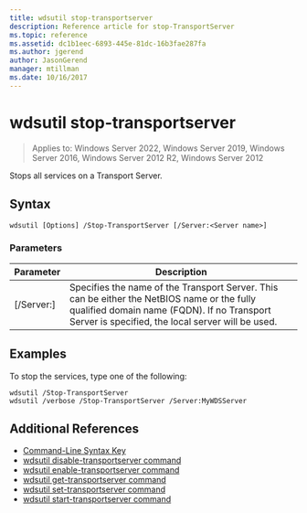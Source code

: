 ```yaml
---
title: wdsutil stop-transportserver
description: Reference article for stop-TransportServer
ms.topic: reference
ms.assetid: dc1b1eec-6893-445e-81dc-16b3fae287fa
ms.author: jgerend
author: JasonGerend
manager: mtillman
ms.date: 10/16/2017
---
```

# wdsutil stop-transportserver

>Applies to: Windows Server 2022, Windows Server 2019, Windows Server 2016, Windows Server 2012 R2, Windows Server 2012

Stops all services on a Transport Server.
## Syntax
```
wdsutil [Options] /Stop-TransportServer [/Server:<Server name>]
```
### Parameters
|Parameter|Description|
|-------|--------|
|[/Server:<Server name>]|Specifies the name of the Transport Server. This can be either the NetBIOS name or the fully qualified domain name (FQDN). If no Transport Server is specified, the local server will be used.|
## Examples
To stop the services, type one of the following:
```
wdsutil /Stop-TransportServer
wdsutil /verbose /Stop-TransportServer /Server:MyWDSServer
```
## Additional References
- [Command-Line Syntax Key](command-line-syntax-key.md)
- [wdsutil disable-transportserver command](wdsutil-disable-transportserver.md)
- [wdsutil enable-transportserver command](wdsutil-enable-transportserver.md)
- [wdsutil get-transportserver command](wdsutil-get-transportserver.md)
- [wdsutil set-transportserver command](wdsutil-set-transportserver.md)
- [wdsutil start-transportserver command](wdsutil-start-transportserver.md)
